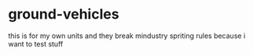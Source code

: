 # ground-vehicles
this is for my own units and they break mindustry spriting rules because i want to test stuff

